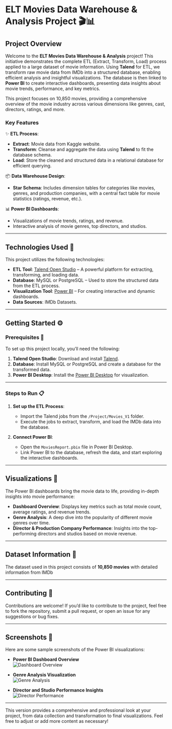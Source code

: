 # **ELT Movies Data Warehouse & Analysis Project** 🎬📊

## **Project Overview**

Welcome to the **ELT Movies Data Warehouse & Analysis** project! This initiative demonstrates the complete ETL (Extract, Transform, Load) process applied to a large dataset of movie information. Using **Talend** for ETL, we transform raw movie data from IMDb into a structured database, enabling efficient analysis and insightful visualizations. The database is then linked to **Power BI** to create interactive dashboards, presenting data insights about movie trends, performance, and key metrics.

This project focuses on 10,850 movies, providing a comprehensive overview of the movie industry across various dimensions like genres, cast, directors, ratings, and more.

### **Key Features** 
✨ **ETL Process**:
- **Extract**: Movie data from Kaggle website.
- **Transform**: Cleanse and aggregate the data using **Talend** to fit the database schema.
- **Load**: Store the cleaned and structured data in a relational database for efficient querying.

📦 **Data Warehouse Design**:
- **Star Schema**: Includes dimension tables for categories like movies, genres, and production companies, with a central fact table for movie statistics (ratings, revenue, etc.).

📊 **Power BI Dashboards**:
- Visualizations of movie trends, ratings, and revenue.
- Interactive analysis of movie genres, top directors, and studios.

---

## **Technologies Used** 🚀

This project utilizes the following technologies:

- **ETL Tool**: [Talend Open Studio](https://www.talend.com) – A powerful platform for extracting, transforming, and loading data.
- **Database**: MySQL or PostgreSQL – Used to store the structured data from the ETL process.
- **Visualization Tool**: [Power BI](https://powerbi.microsoft.com/en-us/) – For creating interactive and dynamic dashboards.
- **Data Sources**: IMDb Datasets.

---

## **Getting Started** ⚙️

### **Prerequisites** 🔧
To set up this project locally, you’ll need the following:

1. **Talend Open Studio**: Download and install [Talend](https://www.talend.com).
2. **Database**: Install MySQL or PostgreSQL and create a database for the transformed data.
3. **Power BI Desktop**: Install the [Power BI Desktop](https://powerbi.microsoft.com/en-us/desktop/) for visualization.

---

### **Steps to Run** 📋

1. **Set up the ETL Process**:
   - Import the Talend jobs from the `/Project/Movies_V1` folder.
   - Execute the jobs to extract, transform, and load the IMDb data into the database.
   
2. **Connect Power BI**:
   - Open the `MoviesReport.pbix` file in Power BI Desktop.
   - Link Power BI to the database, refresh the data, and start exploring the interactive dashboards.

---

## **Visualizations** 🎨

The Power BI dashboards bring the movie data to life, providing in-depth insights into movie performance:

- **Dashboard Overview**: Displays key metrics such as total movie count, average ratings, and revenue trends.
- **Genre Analysis**: A deep dive into the popularity of different movie genres over time.
- **Director & Production Company Performance**: Insights into the top-performing directors and studios based on movie revenue.

---

## **Dataset Information** 📝

The dataset used in this project consists of **10,850 movies** with detailed information from IMDb

---

## **Contributing** 🤝

Contributions are welcome! If you’d like to contribute to the project, feel free to fork the repository, submit a pull request, or open an issue for any suggestions or bug fixes.

---

## **Screenshots** 📸

Here are some sample screenshots of the Power BI visualizations:

- **Power BI Dashboard Overview**  
  ![Dashboard Overview](screenshots/dashboard-overview.png)

- **Genre Analysis Visualization**  
  ![Genre Analysis](screenshots/genre-analysis.png)

- **Director and Studio Performance Insights**  
  ![Director Performance](screenshots/director-performance.png)

---

This version provides a comprehensive and professional look at your project, from data collection and transformation to final visualizations. Feel free to adjust or add more content as necessary!
